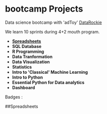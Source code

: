 # bootcamp Projects

Data science bootcamp with 'adToy' [DataRockie](https://datarockie.com/)

We learn 10 sprints during 4+2 mouth program.

- **[Spreadsheets](docs/Spreadsheets.md)**
- **SQL Database**
- **R Programming**
- **Data Tranformation**
- **Data Visualization**
- **Statistics**
- **Intro to 'Classical' Machine Learning**
- **Intro to Python**
- **Essential Python for Data analytics**
- **Dashboard**

Badges : 

##Spreadsheets
